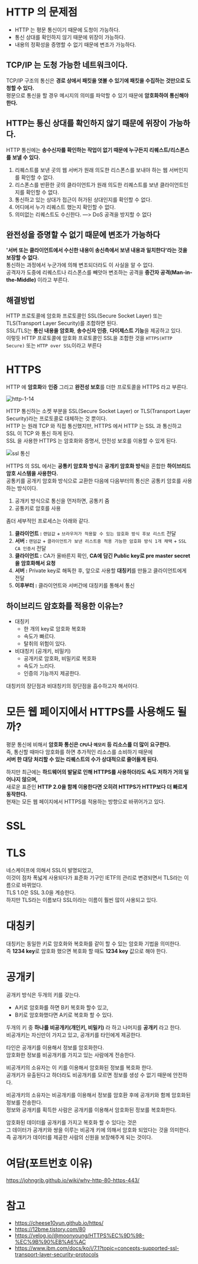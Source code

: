 # HTTP 의 문제점
* HTTP 는 평문 통신이기 때문에 도청이 가능하다.     
* 통신 상대를 확인하지 않기 때문에 위장이 가능하다.      
* 내용의 정확성을 증명할 수 없기 때문에 변조가 가능하다.      
       
## TCP/IP 는 도청 가능한 네트워크이다.
TCP/IP 구조의 통신은 **경로 상에서 패킷을 엿볼 수 있기에 패킷을 수집하는 것만으로 도청할 수 있다.**      
평문으로 통신을 할 경우 메시지의 의미를 파악할 수 있기 때문에 **암호화하여 통신해야 한다.**     
                 
## HTTP는 통신 상대를 확인하지 않기 때문에 위장이 가능하다.     
HTTP 통신에는 **송수신자를 확인하는 작업이 없기 때문에 누구든지 리퀘스트/리스폰스를 보낼 수 있다.**   
       
1. 리퀘스트를 보낸 곳의 웹 서버가 원래 의도한 리스폰스를 보내야 하는 웹 서버인지를 확인할 수 없다.
2. 리스폰스를 반환한 곳의 클라이언트가 원래 의도한 리퀘스트를 보낸 클라이언트인지를 확인할 수 없다.
3. 통신하고 있는 상대가 접근이 허가된 상대인지를 확인할 수 없다.
4. 어디에서 누가 리퀘스트 했는지 확인할 수 없다.
5. 의미없는 리퀘스트도 수신한다. —> DoS 공격을 방지할 수 없다
   
## 완전성을 증명할 수 없기 때문에 변조가 가능하다
**'서버 또는 클라이언트에서 수신한 내용이 송신측에서 보낸 내용과 일치한다'라는 것을 보장할 수 없다.**        
통신하는 과정에서 누군가에 의해 변조되더라도 이 사실을 알 수 없다.           
공격자가 도중에 리퀘스트나 리스폰스를 빼앗아 변조하는 공격을 **중간자 공격(Man-in-the-Middle)** 이라고 부른다.     
           
## 해결방법  
HTTP 프로토콜에 암호화 프로토콜인 SSL(Secure Socket Layer) 또는 TLS(Transport Layer Security)를 조합하면 된다.   
SSL/TLS는 **통신 내용을 암호화**, **송수신자 인증**, **다이제스트 기능**을 제공하고 있다.        
이렇듯 HTTP 프로토콜에 암호화 프로토콜인 SSL을 조합한 것을 `HTTPS(HTTP Secure)` 또는 `HTTP over SSL`이라고 부른다          
         
# HTTPS 
HTTP 에 **암호화**와 **인증** 그리고 **완전성 보호**를 더한 프로토콜을 HTTPS 라고 부른다.   

![http-1-14](https://user-images.githubusercontent.com/50267433/138423993-cea44886-cb35-4fc1-ae56-64320b6ee7b8.png)
       
HTTP 통신하는 소켓 부분을 SSL(Secure Socket Layer) or TLS(Transport Layer Security)라는 프로토콜로 대체하는 것 뿐이다.    
HTTP 는 원래 TCP 와 직접 통신했지만, HTTPS 에서 HTTP 는 SSL 과 통신하고 SSL 이 TCP 와 통신 하게 된다.  
SSL 을 사용한 HTTPS 는 암호화와 증명서, 안전성 보호를 이용할 수 있게 된다.

![ssl 통신](https://user-images.githubusercontent.com/50267433/138454378-20513421-4960-4e56-889d-72c749e009f7.png)

HTTPS 의 SSL 에서는 **공통키 암호화 방식**과 **공개키 암호화 방식**을 혼합한 **하이브리드 암호 시스템을 사용한다.**       
공통키를 공개키 암호화 방식으로 교환한 다음에 다음부터의 통신은 공통키 암호를 사용하는 방식이다.  
     
1. 공개키 방식으로 통신을 먼저하면, 공통키 줌
2. 공통키로 암호를 사용  

좀더 세부적인 프로세스는 아래와 같다.   

1. **클라이언트 :** `랜덤값` + `브라우저가 적용할 수 있는 암호화 방식 후보 리스트` 전달    
2. **서버 :** `랜덤값` + `클라이언트가 보낸 리스트중 적용 가능한 암호화 방식 1개 채택` + `SSL CA 인증서` 전달  
3. **클라이언트 :** CA가 올바른지 확인, **CA에 담긴 Public key로 pre master secret을 암호화해서 요청**   
4. **서버 :** Private key로 해독한 후, 앞으로 사용할 **대칭키**를 만들고 클라이언트에게 전달
5. **이후부터 :** 클라이언트와 서버간에 대칭키를 통해서 통신  

## 하이브리드 암호화를 적용한 이유는?   
  
* 대칭키
    * 한 개의 key로 암호화 복호화
    * 속도가 빠르다.
    * 탈취의 위험이 있다.
* 비대칭키 (공개키, 비밀키)
    * 공개키로 암호화, 비밀키로 복호화
    * 속도가 느리다.
    * 인증의 기능까지 제공한다.

대칭키의 장단점과 비대칭키의 장단점을 흡수하고자 해서이다.     
   
# 모든 웹 페이지에서 HTTPS를 사용해도 될까?  
평문 통신에 비해서 **암호화 통신은 `CPU`나 `메모리` 등 리소스를 더 많이 요구한다.**      
즉, 통신할 때마다 암호화를 하면 추가적인 리소스를 소비하기 때문에     
**서버 한 대당 처리할 수 있는 리퀘스트의 수가 상대적으로 줄어들게 된다.**   
        
하지만 최근에는 **하드웨어의 발달로 인해 HTTPS를 사용하더라도 속도 저하가 거의 일어나지 않으며,**         
새로운 표준인 **HTTP 2.0을 함께 이용한다면 오히려 HTTPS가 HTTP보다 더 빠르게 동작한다.**        
현재는 모든 웹 페이지에서 HTTPS를 적용하는 방향으로 바뀌어가고 있다.      
  
# SSL
# TLS 

네스케이프에 의해서 SSL이 발명되었고,   
이것이 점차 폭넓게 사용되다가 표준화 기구인 IETF의 관리로 변경되면서 TLS라는 이름으로 바뀌었다.   
TLS 1.0은 SSL 3.0을 계승한다.   
하지만 TLS라는 이름보다 SSL이라는 이름이 훨씬 많이 사용되고 있다.  

# 대칭키
   
대칭키는 동일한 키로 암호화와 복호화를 같이 할 수 있는 암호화 기법을 의미한다.     
즉 **1234 key**로 암호화 했으면 복호화 할 때도 **1234 key** 값으로 해야 한다.     

# 공개키      
공개키 방식은 두개의 키를 갖는다.      
   
* A키로 암호화를 하면 B키 복호화 할수 있고,   
* B키로 암호화했다면 A키로 복호화 할 수 있다.   

두개의 키 중 **하나를 비공개키(개인키, 비밀키)** 라 하고 나머지를 **공개키** 라고 한다.   
비공개키는 자신만이 가지고 있고, 공개키를 타인에게 제공한다.   
     
타인은 공개키를 이용해서 정보를 암호화한다.    
암호화한 정보를 비공개키를 가지고 있는 사람에게 전송한다.     
      
비공개키의 소유자는 이 키를 이용해서 암호화된 정보를 복호화 한다.     
공개키가 유출된다고 하더라도 비공개키를 모르면 정보를 생성 수 없기 때문에 안전하다.    

비공개키의 소유자는 비공개키를 이용해서 정보를 암호환 후에 공개키와 함께 암호화된 정보를 전송한다.   
정보와 공개키를 획득한 사람은 공개키를 이용해서 암호화된 정보를 복호화한다.      
       
암호화된 데이터를 공개키를 가지고 복호화 할 수 있다는 것은       
그 데이터가 공개키와 쌍을 이루는 비공개 키에 의해서 암호화 되었다는 것을 의미한다.       
즉 공개키가 데이터를 제공한 사람의 신원을 보장해주게 되는 것이다.       

# 여담(포트번호 이유)  
  
https://johngrib.github.io/wiki/why-http-80-https-443/  

# 참고 
* https://cheese10yun.github.io/https/
* https://12bme.tistory.com/80
* https://velog.io/@moonyoung/HTTPS%EC%9D%98-%EC%9B%90%EB%A6%AC
* https://www.ibm.com/docs/ko/i/7.1?topic=concepts-supported-ssl-transport-layer-security-protocols
